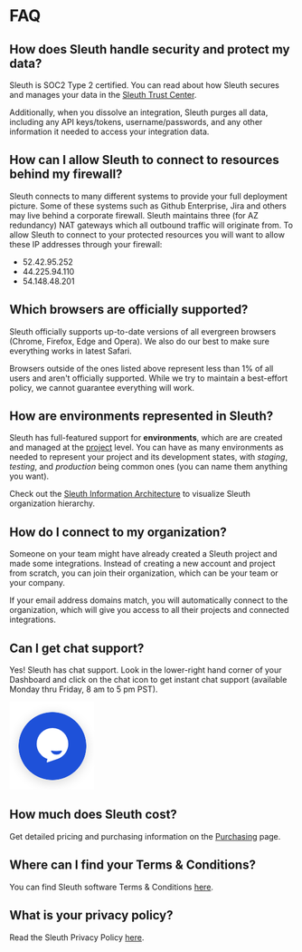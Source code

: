 # FAQ

## How does Sleuth handle security and protect my data?

Sleuth is SOC2 Type 2 certified. You can read about how Sleuth secures and manages your data in the [Sleuth Trust Center](https://www.sleuth.io/trust).

Additionally, when you dissolve an integration, Sleuth purges all data, including any API keys/tokens, username/passwords, and any other information it needed to access your integration data.

## How can I allow Sleuth to connect to resources behind my firewall?

Sleuth connects to many different systems to provide your full deployment picture. Some of these systems such as Github Enterprise, Jira and others may live behind a corporate firewall. Sleuth maintains three (for AZ redundancy) NAT gateways which all outbound traffic will originate from. To allow Sleuth to connect to your protected resources you will want to allow these IP addresses through your firewall:

* 52.42.95.252
* 44.225.94.110
* 54.148.48.201

## Which browsers are officially supported?

Sleuth officially supports up-to-date versions of all evergreen browsers (Chrome, Firefox, Edge and Opera). We also do our best to make sure everything works in latest Safari.

Browsers outside of the ones listed above represent less than 1% of all users and aren't officially supported. While we try to maintain a best-effort policy, we cannot guarantee everything will work.

## How are environments represented in Sleuth?

Sleuth has full-featured support for **environments**, which are are created and managed at the [project](../modeling-your-deployments/projects/) level. You can have as many environments as needed to represent your project and its development states, with _staging_, _testing_, and _production_ being common ones (you can name them anything you want).

Check out the [Sleuth Information Architecture](../modeling-your-deployments/) to visualize Sleuth organization hierarchy.

## How do I connect to my organization?

Someone on your team might have already created a Sleuth project and made some integrations. Instead of creating a new account and project from scratch, you can join their organization, which can be your team or your company.

If your email address domains match, you will automatically connect to the organization, which will give you access to all their projects and connected integrations.

## Can I get chat support?

Yes! Sleuth has chat support. Look in the lower-right hand corner of your Dashboard and click on the chat icon to get instant chat support (available Monday thru Friday, 8 am to 5 pm PST).

![Chat widget on the Dashboard](../.gitbook/assets/tawk-to-icon.png)

## How much does Sleuth cost?

Get detailed pricing and purchasing information on the [Purchasing](purchasing.md) page.

## Where can I find your Terms & Conditions?

You can find Sleuth software Terms & Conditions [here](https://www.sleuth.io/terms).

## What is your privacy policy?

Read the Sleuth Privacy Policy [here](https://www.sleuth.io/privacy).
